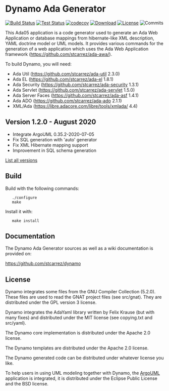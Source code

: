 # Dynamo Ada Generator

[![Build Status](https://img.shields.io/jenkins/s/https/jenkins.vacs.fr/Bionic-Dynamo.svg)](https://jenkins.vacs.fr/job/Bionic-Dynamo/)
[![Test Status](https://img.shields.io/jenkins/t/https/jenkins.vacs.fr/Bionic-Dynamo.svg)](https://jenkins.vacs.fr/job/Bionic-Dynamo/)
[![codecov](https://codecov.io/gh/stcarrez/dynamo/branch/master/graph/badge.svg)](https://codecov.io/gh/stcarrez/dynamo)
[![Download](https://img.shields.io/badge/download-1.2.0-brightgreen.svg)](https://download.vacs.fr/dynamo/dynamo-1.2.0.tar.gz)
[![License](https://img.shields.io/badge/license-APACHE2-blue.svg)](LICENSE)
![Commits](https://img.shields.io/github/commits-since/stcarrez/dynamo/1.2.0.svg)

This Ada05 application is a code generator used to generate
an Ada Web Application or database mappings from hibernate-like
XML description, YAML doctrine model or UML models.  It provides various commands for the
generation of a web application which uses the Ada Web Application framework
(https://github.com/stcarrez/ada-awa/).

To build Dynamo, you will need:

* Ada Util     (https://github.com/stcarrez/ada-util          2.3.0)
* Ada EL       (https://github.com/stcarrez/ada-el            1.8.1)
* Ada Security (https://github.com/stcarrez/ada-security      1.3.1)
* Ada Servlet  (https://github.com/stcarrez/ada-servlet       1.5.0)
* Ada Server Faces (https://github.com/stcarrez/ada-asf       1.4.1)
* Ada ADO      (https://github.com/stcarrez/ada-ado           2.1.1)
* XML/Ada      (https://libre.adacore.com/libre/tools/xmlada/  4.4)

## Version 1.2.0 - August 2020

- Integrate ArgoUML 0.35.2-2020-07-05
- Fix SQL generation with 'auto' generator
- Fix XML Hibernate mapping support
- Improvement in SQL schema generation

[List all versions](https://github.com/stcarrez/dynamo/blob/master/NEWS.md)

## Build

Build with the following commands:
```
   ./configure
   make
```
Install it with:
```
   make install
```
## Documentation

The Dynamo Ada Generator sources as well as a wiki documentation
is provided on:

   https://github.com/stcarrez/dynamo


## License

Dynamo integrates some files from the GNU Compiler Collection (5.2.0).
These files are used to read the GNAT project files (see src/gnat).
They are distributed under the GPL version 3 license.

Dynamo integrates the AdaYaml library written by Felix Krause
(but with many fixes) and distributed under the MIT license (see copying.txt and src/yaml).

The Dynamo core implementation is distributed under the Apache 2.0 license.

The Dynamo templates are distributed under the Apache 2.0 license.

The Dynamo generated code can be distributed under whatever license you like.

To help users in using UML modeling together with Dynamo, the [ArgoUML](https://github.com/argouml-tigris-org/argouml)
application is integrated, it is distributed under the Eclipse Public License and the BSD license.

